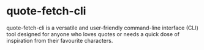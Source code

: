# quote-fetch-cli
quote-fetch-cli is a versatile and user-friendly command-line interface (CLI) tool designed for anyone who loves quotes or needs a quick dose of inspiration from their favourite characters.
